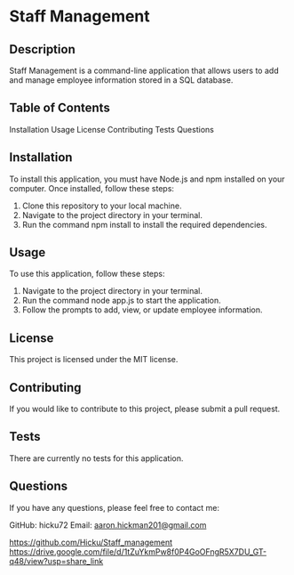 
# Staff Management

## Description
Staff Management is a command-line application that allows users to add and manage employee information stored in a SQL database. 

## Table of Contents
Installation
Usage
License
Contributing
Tests
Questions

## Installation
To install this application, you must have Node.js and npm installed on your computer. Once installed, follow these steps:

1. Clone this repository to your local machine.
2. Navigate to the project directory in your terminal.
3. Run the command npm install to install the required dependencies.

## Usage
To use this application, follow these steps:

1. Navigate to the project directory in your terminal.
2. Run the command node app.js to start the application.
3. Follow the prompts to add, view, or update employee information.

## License
This project is licensed under the MIT license.

## Contributing
If you would like to contribute to this project, please submit a pull request.

## Tests
There are currently no tests for this application.

## Questions
If you have any questions, please feel free to contact me:

GitHub: hicku72
Email: aaron.hickman201@gmail.com

https://github.com/Hicku/Staff_management
https://drive.google.com/file/d/1tZuYkmPw8f0P4GoOFngR5X7DU_GT-q48/view?usp=share_link
